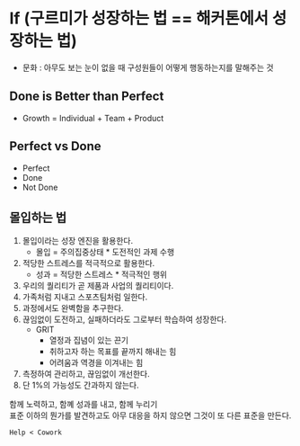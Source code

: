 # If (구르미가 성장하는 법 == 해커톤에서 성장하는 법)
- 문화 : 아무도 보는 눈이 없을 때 구성원들이 어떻게 행동하는지를 말해주는 것

## Done is Better than Perfect
- Growth = Individual + Team + Product

## Perfect vs Done
- Perfect
- Done
- Not Done

## 몰입하는 법
1. 몰입이라는 성장 엔진을 활용한다.   
    - 몰입 = 주의집중상태 * 도전적인 과제 수행  
2. 적당한 스트레스를 적극적으로 활용한다.  
    - 성과 = 적당한 스트레스 * 적극적인 행위  
3. 우리의 퀄리티가 곧 제품과 사업의 퀄리티이다.  
4. 가족처럼 지내고 스포츠팀처럼 일한다.  
5. 과정에서도 완벽함을 추구한다.  
6. 끊임없이 도전하고, 실패하더라도 그로부터 학습하여 성장한다.   
    - GRIT   
        - 열정과 집념이 있는 끈기
        - 취하고자 하는 목표를 끝까지 해내는 힘  
        - 어려움과 역경을 이겨내는 힘  
7. 측정하여 관리하고, 끊임없이 개선한다.  
8. 단 1%의 가능성도 간과하지 않는다.  

함께 노력하고, 함꼐 성과를 내고, 함께 누리기  
표준 이하의 뭔가를 발견하고도 아무 대응을 하지 않으면 그것이 또 다른 표준을 만든다.  

`Help < Cowork`  
